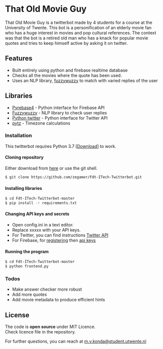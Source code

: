 # That Old Movie Guy


That Old Movie Guy is a twitterbot made by 4 students for a course at the University of Twente. This bot is a personification of an elderly movie fan who has a huge interest in movies and pop cultural references. The context was that the bot is a retired old man who has a knack for popular movie quotes and tries to keep himself active by asking it on twitter.

## Features
- Built entirely using python and firebase realtime database
- Checks all the movies where the quote has been used. 
- Uses an NLP library, [fuzzywuzzy] to match with varied replies of the user 

## Libraries
- [Pyrebase4] - Python interface for Firebase API
- [Fuzzywuzzy] - NLP library to check user replies
- [Python twitter] - Python interface for Twitter API
- [pytz] - Timezone calculations

### Installation

This twitterbot requires Python 3.7 [[Download]] to work.

#### Cloning repository
Either download from [here] or use the git shell.  
```sh
$ git clone https://github.com/zegamer/Fdt-ITech-Twitterbot.git
```

#### Installing libraries
```sh
$ cd Fdt-ITech-Twitterbot-master
$ pip install -r requirements.txt
```

#### Changing API keys and secrets
- Open config.ini in a text editor.
- Replace xxxxx with your API keys.
- For Twitter, you can find instructions [Twitter API]
- For Firebase, for [registering] then [api keys]

#### Running the program
```sh
$ cd Fdt-ITech-Twitterbot-master
$ python frontend.py
```


### Todos

 - Make answer checker more robust
 - Add more quotes
 - Add movie metadata to produce efficient hints


## License

The code is **open source** under MIT Licence.  
Check licence file in the repository.

For further questions, you can reach at m.v.konda@student.utwente.nl

[frontend.py]: #
[Download]: <https://www.python.org/downloads/>
[pyrebase4]: <https://github.com/nhorvath/Pyrebase4>
[fuzzywuzzy]: <https://pypi.org/project/fuzzywuzzy/>
[pytz]: <https://pypi.org/project/pytz/>
[twitter dev]: <https://developer.twitter.com>
[QuoDB]: <http://www.quodb.com>
[Python twitter]: <https://python-twitter.readthedocs.io/en/latest/>
[here]: <https://github.com/zegamer/Fdt-ITech-Twitterbot.git>
[Twitter API]: <https://learn.g2.com/how-to-make-a-twitter-bot>
[registering]: <https://firebase.google.com/docs/web/setup?authuser=1>
[api keys]: <https://firebase.google.com/docs/database/rest/start?authuser=1>
